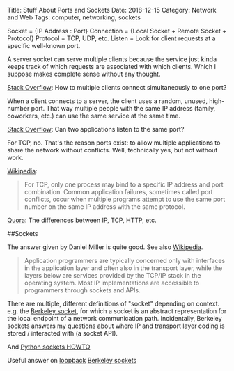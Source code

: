 Title: Stuff About Ports and Sockets
Date: 2018-12-15
Category: Network and Web
Tags: computer, networking, sockets

Socket = {IP Address : Port}
Connection = {Local Socket + Remote Socket + Protocol}
Protocol = TCP, UDP, etc.
Listen = Look for client requests at a specific well-known port.

A server socket can serve multiple clients because the service just kinda keeps track of which requests are associated with which clients. Which I suppose makes complete sense without any thought.

[Stack Overflow](https://stackoverflow.com/questions/3329641/how-do-multiple-clients-connect-simultaneously-to-one-port-say-80-on-a-server): How to multiple clients connect simultaneously to one port?

When a client connects to a server, the client uses a random, unused, high-number port. That way multiple people with the same IP address (family, coworkers, etc.) can use the same service at the same time.

[Stack Overflow](https://stackoverflow.com/questions/1694144/can-two-applications-listen-to-the-same-port): Can two applications listen to the same port?

For TCP, no. That's the reason ports exist: to allow multiple applications to share the network without conflicts. Well, technically yes, but not without work.

[Wikipedia](https://en.wikipedia.org/wiki/Port_(computer_networking)):
>For TCP, only one process may bind to a specific IP address and port combination.
Common application failures, sometimes called port conflicts, occur when multiple programs attempt to use the same port number on the same IP address with the same protocol.

[Quora](https://www.quora.com/What-is-the-difference-between-HTTP-protocol-and-TCP-protocol): The differences between IP, TCP, HTTP, etc.


##Sockets

The answer given by Daniel Miller is quite good.
See also [Wikipedia](https://en.wikipedia.org/wiki/Internet_protocol_suite#Internet_layer).
>Application programmers are typically concerned only with interfaces in the application layer and often also in the transport layer, while the layers below are services provided by the TCP/IP stack in the operating system. Most IP implementations are accessible to programmers through sockets and APIs.

There are multiple, different definitions of "socket" depending on context. e.g. the [Berkeley socket](https://en.wikipedia.org/wiki/Berkeley_sockets), for which a socket is an abstract representation for the local endpoint of a network communication path. Incidentally, Berkeley sockets answers my questions about where IP and transport layer coding is stored / interacted with (a socket API).

And [Python sockets HOWTO](https://docs.python.org/3.7/howto/sockets.html)

Useful answer on [loopback](https://askubuntu.com/questions/247625/what-is-the-loopback-device-and-how-do-i-use-it)
[Berkeley sockets](https://docs.freebsd.org/44doc/psd/20.ipctut/paper.pdf)

